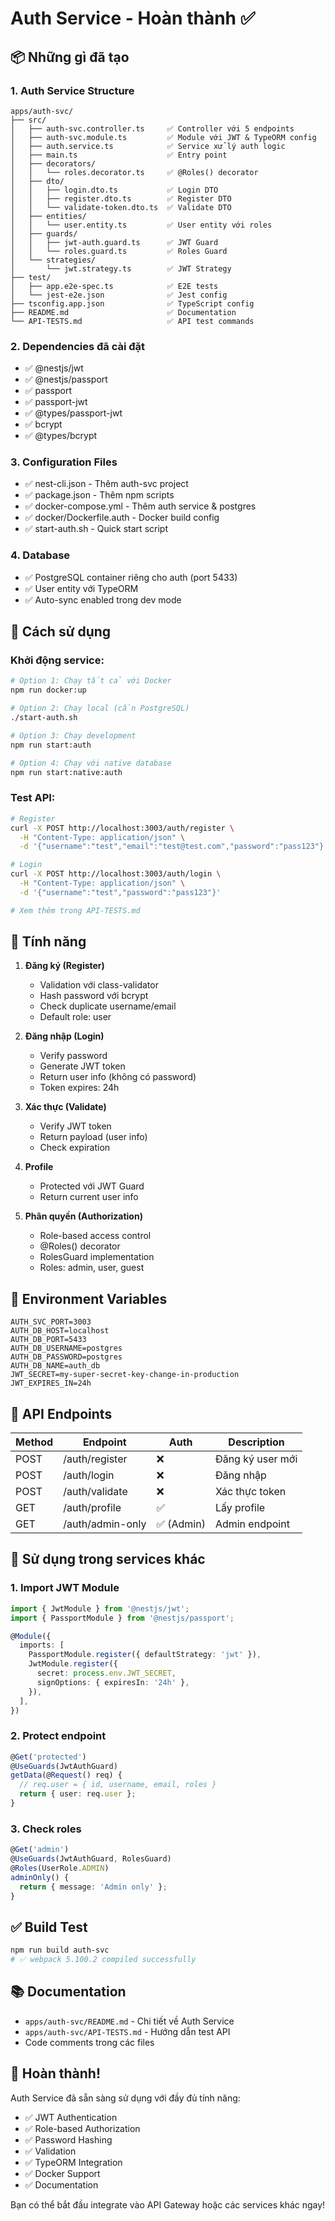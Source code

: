 # Auth Service - Hoàn thành ✅

## 📦 Những gì đã tạo

### 1. Auth Service Structure
```
apps/auth-svc/
├── src/
│   ├── auth-svc.controller.ts     ✅ Controller với 5 endpoints
│   ├── auth-svc.module.ts         ✅ Module với JWT & TypeORM config
│   ├── auth.service.ts            ✅ Service xử lý auth logic
│   ├── main.ts                    ✅ Entry point
│   ├── decorators/
│   │   └── roles.decorator.ts     ✅ @Roles() decorator
│   ├── dto/
│   │   ├── login.dto.ts           ✅ Login DTO
│   │   ├── register.dto.ts        ✅ Register DTO
│   │   └── validate-token.dto.ts  ✅ Validate DTO
│   ├── entities/
│   │   └── user.entity.ts         ✅ User entity với roles
│   ├── guards/
│   │   ├── jwt-auth.guard.ts      ✅ JWT Guard
│   │   └── roles.guard.ts         ✅ Roles Guard
│   └── strategies/
│       └── jwt.strategy.ts        ✅ JWT Strategy
├── test/
│   ├── app.e2e-spec.ts            ✅ E2E tests
│   └── jest-e2e.json              ✅ Jest config
├── tsconfig.app.json              ✅ TypeScript config
├── README.md                      ✅ Documentation
└── API-TESTS.md                   ✅ API test commands
```

### 2. Dependencies đã cài đặt
- ✅ @nestjs/jwt
- ✅ @nestjs/passport
- ✅ passport
- ✅ passport-jwt
- ✅ @types/passport-jwt
- ✅ bcrypt
- ✅ @types/bcrypt

### 3. Configuration Files
- ✅ nest-cli.json - Thêm auth-svc project
- ✅ package.json - Thêm npm scripts
- ✅ docker-compose.yml - Thêm auth service & postgres
- ✅ docker/Dockerfile.auth - Docker build config
- ✅ start-auth.sh - Quick start script

### 4. Database
- ✅ PostgreSQL container riêng cho auth (port 5433)
- ✅ User entity với TypeORM
- ✅ Auto-sync enabled trong dev mode

## 🚀 Cách sử dụng

### Khởi động service:

```bash
# Option 1: Chạy tất cả với Docker
npm run docker:up

# Option 2: Chạy local (cần PostgreSQL)
./start-auth.sh

# Option 3: Chạy development
npm run start:auth

# Option 4: Chạy với native database
npm run start:native:auth
```

### Test API:

```bash
# Register
curl -X POST http://localhost:3003/auth/register \
  -H "Content-Type: application/json" \
  -d '{"username":"test","email":"test@test.com","password":"pass123"}'

# Login
curl -X POST http://localhost:3003/auth/login \
  -H "Content-Type: application/json" \
  -d '{"username":"test","password":"pass123"}'

# Xem thêm trong API-TESTS.md
```

## 🔐 Tính năng

1. **Đăng ký (Register)**
   - Validation với class-validator
   - Hash password với bcrypt
   - Check duplicate username/email
   - Default role: user

2. **Đăng nhập (Login)**
   - Verify password
   - Generate JWT token
   - Return user info (không có password)
   - Token expires: 24h

3. **Xác thực (Validate)**
   - Verify JWT token
   - Return payload (user info)
   - Check expiration

4. **Profile**
   - Protected với JWT Guard
   - Return current user info

5. **Phân quyền (Authorization)**
   - Role-based access control
   - @Roles() decorator
   - RolesGuard implementation
   - Roles: admin, user, guest

## 🔧 Environment Variables

```env
AUTH_SVC_PORT=3003
AUTH_DB_HOST=localhost
AUTH_DB_PORT=5433
AUTH_DB_USERNAME=postgres
AUTH_DB_PASSWORD=postgres
AUTH_DB_NAME=auth_db
JWT_SECRET=my-super-secret-key-change-in-production
JWT_EXPIRES_IN=24h
```

## 📡 API Endpoints

| Method | Endpoint | Auth | Description |
|--------|----------|------|-------------|
| POST | /auth/register | ❌ | Đăng ký user mới |
| POST | /auth/login | ❌ | Đăng nhập |
| POST | /auth/validate | ❌ | Xác thực token |
| GET | /auth/profile | ✅ | Lấy profile |
| GET | /auth/admin-only | ✅ (Admin) | Admin endpoint |

## 🎯 Sử dụng trong services khác

### 1. Import JWT Module
```typescript
import { JwtModule } from '@nestjs/jwt';
import { PassportModule } from '@nestjs/passport';

@Module({
  imports: [
    PassportModule.register({ defaultStrategy: 'jwt' }),
    JwtModule.register({
      secret: process.env.JWT_SECRET,
      signOptions: { expiresIn: '24h' },
    }),
  ],
})
```

### 2. Protect endpoint
```typescript
@Get('protected')
@UseGuards(JwtAuthGuard)
getData(@Request() req) {
  // req.user = { id, username, email, roles }
  return { user: req.user };
}
```

### 3. Check roles
```typescript
@Get('admin')
@UseGuards(JwtAuthGuard, RolesGuard)
@Roles(UserRole.ADMIN)
adminOnly() {
  return { message: 'Admin only' };
}
```

## ✅ Build Test

```bash
npm run build auth-svc
# ✅ webpack 5.100.2 compiled successfully
```

## 📚 Documentation

- `apps/auth-svc/README.md` - Chi tiết về Auth Service
- `apps/auth-svc/API-TESTS.md` - Hướng dẫn test API
- Code comments trong các files

## 🎉 Hoàn thành!

Auth Service đã sẵn sàng sử dụng với đầy đủ tính năng:
- ✅ JWT Authentication
- ✅ Role-based Authorization
- ✅ Password Hashing
- ✅ Validation
- ✅ TypeORM Integration
- ✅ Docker Support
- ✅ Documentation

Bạn có thể bắt đầu integrate vào API Gateway hoặc các services khác ngay!
